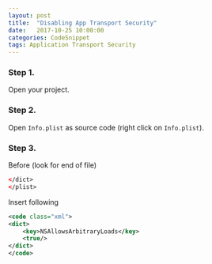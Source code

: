 ```yaml
---
layout: post
title:  "Disabling App Transport Security"
date:   2017-10-25 10:00:00
categories: CodeSnippet
tags: Application Transport Security
---
```


### Step 1.

Open your project.

### Step 2.

Open `Info.plist` as source code (right click on `Info.plist`).

### Step 3.

Before (look for end of file)

```xml
</dict>
</plist>
```

Insert following

```xml
<code class="xml">
<dict>
    <key>NSAllowsArbitraryLoads</key>
    <true/>
</dict>
</code>
```